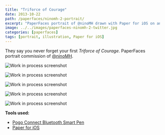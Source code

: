 ```yaml
---
title: "Triforce of Courage"
date: 2013-10-22
path: /paperfaces/ninomh-2-portrait/
excerpt: "PaperFaces portrait of @ninoMH drawn with Paper for iOS on an iPad."
image: ../../images/paperfaces-ninomh-2-twitter.jpg
categories: [paperfaces]
tags: [portrait, illustration, Paper for iOS]
---
```


They say you never forget your first *Triforce of Courage*. PaperFaces portrait commission of [@ninoMH](https://twitter.com/ninoMH).

![Work in process screenshot](../../images/paperfaces-ninomh-process-1-lg.jpg)

![Work in process screenshot](../../images/paperfaces-ninomh-process-2-lg.jpg)

![Work in process screenshot](../../images/paperfaces-ninomh-process-3-lg.jpg)

![Work in process screenshot](../../images/paperfaces-ninomh-process-4-lg.jpg)

![Work in process screenshot](../../images/paperfaces-ninomh-process-5-lg.jpg)

**Tools used:**

- [Pogo Connect Bluetooth Smart Pen](https://www.amazon.com/gp/product/B009K448L4/ref=as_li_ss_tl?ie=UTF8&camp=1789&creative=390957&creativeASIN=B009K448L4&linkCode=as2&tag=mademist-20)
- [Paper for iOS](https://paper.bywetransfer.com/)

